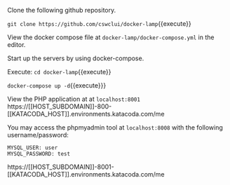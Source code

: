 
Clone the following github repository.

`git clone https://github.com/cswclui/docker-lamp`{{execute}}


View the docker compose file at `docker-lamp/docker-compose.yml` in the editor.

Start up the servers by using docker-compose.

Execute:
`cd docker-lamp`{{execute}}

`docker-compose up -d`{{execute}}}


View the PHP application at at `localhost:8001`
https://[[HOST_SUBDOMAIN]]-800-[[KATACODA_HOST]].environments.katacoda.com/me 


You may access the phpmyadmin tool at `localhost:8008` with the following username/password:

```
MYSQL_USER: user
MYSQL_PASSWORD: test
```

https://[[HOST_SUBDOMAIN]]-8001-[[KATACODA_HOST]].environments.katacoda.com/me 
